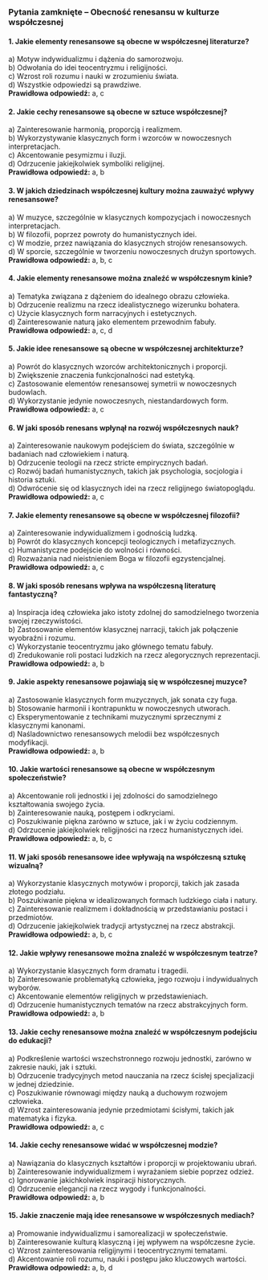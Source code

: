 ### Pytania zamknięte – **Obecność renesansu w kulturze współczesnej**

#### 1. Jakie elementy renesansowe są obecne w współczesnej literaturze?
a) Motyw indywidualizmu i dążenia do samorozwoju.  
b) Odwołania do idei teocentryzmu i religijności.  
c) Wzrost roli rozumu i nauki w zrozumieniu świata.  
d) Wszystkie odpowiedzi są prawdziwe.  
**Prawidłowa odpowiedź:** a, c

#### 2. Jakie cechy renesansowe są obecne w sztuce współczesnej?
a) Zainteresowanie harmonią, proporcją i realizmem.  
b) Wykorzystywanie klasycznych form i wzorców w nowoczesnych interpretacjach.  
c) Akcentowanie pesymizmu i iluzji.  
d) Odrzucenie jakiejkolwiek symboliki religijnej.  
**Prawidłowa odpowiedź:** a, b

#### 3. W jakich dziedzinach współczesnej kultury można zauważyć wpływy renesansowe?
a) W muzyce, szczególnie w klasycznych kompozycjach i nowoczesnych interpretacjach.  
b) W filozofii, poprzez powroty do humanistycznych idei.  
c) W modzie, przez nawiązania do klasycznych strojów renesansowych.  
d) W sporcie, szczególnie w tworzeniu nowoczesnych drużyn sportowych.  
**Prawidłowa odpowiedź:** a, b, c

#### 4. Jakie elementy renesansowe można znaleźć w współczesnym kinie?
a) Tematyka związana z dążeniem do idealnego obrazu człowieka.  
b) Odrzucenie realizmu na rzecz idealistycznego wizerunku bohatera.  
c) Użycie klasycznych form narracyjnych i estetycznych.  
d) Zainteresowanie naturą jako elementem przewodnim fabuły.  
**Prawidłowa odpowiedź:** a, c, d

#### 5. Jakie idee renesansowe są obecne w współczesnej architekturze?
a) Powrót do klasycznych wzorców architektonicznych i proporcji.  
b) Zwiększenie znaczenia funkcjonalności nad estetyką.  
c) Zastosowanie elementów renesansowej symetrii w nowoczesnych budowlach.  
d) Wykorzystanie jedynie nowoczesnych, niestandardowych form.  
**Prawidłowa odpowiedź:** a, c

#### 6. W jaki sposób renesans wpłynął na rozwój współczesnych nauk?
a) Zainteresowanie naukowym podejściem do świata, szczególnie w badaniach nad człowiekiem i naturą.  
b) Odrzucenie teologii na rzecz stricte empirycznych badań.  
c) Rozwój badań humanistycznych, takich jak psychologia, socjologia i historia sztuki.  
d) Odwrócenie się od klasycznych idei na rzecz religijnego światopoglądu.  
**Prawidłowa odpowiedź:** a, c

#### 7. Jakie elementy renesansowe są obecne w współczesnej filozofii?
a) Zainteresowanie indywidualizmem i godnością ludzką.  
b) Powrót do klasycznych koncepcji teologicznych i metafizycznych.  
c) Humanistyczne podejście do wolności i równości.  
d) Rozważania nad nieistnieniem Boga w filozofii egzystencjalnej.  
**Prawidłowa odpowiedź:** a, c

#### 8. W jaki sposób renesans wpływa na współczesną literaturę fantastyczną?
a) Inspiracja ideą człowieka jako istoty zdolnej do samodzielnego tworzenia swojej rzeczywistości.  
b) Zastosowanie elementów klasycznej narracji, takich jak połączenie wyobraźni i rozumu.  
c) Wykorzystanie teocentryzmu jako głównego tematu fabuły.  
d) Zredukowanie roli postaci ludzkich na rzecz alegorycznych reprezentacji.  
**Prawidłowa odpowiedź:** a, b

#### 9. Jakie aspekty renesansowe pojawiają się w współczesnej muzyce?
a) Zastosowanie klasycznych form muzycznych, jak sonata czy fuga.  
b) Stosowanie harmonii i kontrapunktu w nowoczesnych utworach.  
c) Eksperymentowanie z technikami muzycznymi sprzecznymi z klasycznymi kanonami.  
d) Naśladownictwo renesansowych melodii bez współczesnych modyfikacji.  
**Prawidłowa odpowiedź:** a, b

#### 10. Jakie wartości renesansowe są obecne w współczesnym społeczeństwie?
a) Akcentowanie roli jednostki i jej zdolności do samodzielnego kształtowania swojego życia.  
b) Zainteresowanie nauką, postępem i odkryciami.  
c) Poszukiwanie piękna zarówno w sztuce, jak i w życiu codziennym.  
d) Odrzucenie jakiejkolwiek religijności na rzecz humanistycznych idei.  
**Prawidłowa odpowiedź:** a, b, c

#### 11. W jaki sposób renesansowe idee wpływają na współczesną sztukę wizualną?
a) Wykorzystanie klasycznych motywów i proporcji, takich jak zasada złotego podziału.  
b) Poszukiwanie piękna w idealizowanych formach ludzkiego ciała i natury.  
c) Zainteresowanie realizmem i dokładnością w przedstawianiu postaci i przedmiotów.  
d) Odrzucenie jakiejkolwiek tradycji artystycznej na rzecz abstrakcji.  
**Prawidłowa odpowiedź:** a, b, c

#### 12. Jakie wpływy renesansowe można znaleźć w współczesnym teatrze?
a) Wykorzystanie klasycznych form dramatu i tragedii.  
b) Zainteresowanie problematyką człowieka, jego rozwoju i indywidualnych wyborów.  
c) Akcentowanie elementów religijnych w przedstawieniach.  
d) Odrzucenie humanistycznych tematów na rzecz abstrakcyjnych form.  
**Prawidłowa odpowiedź:** a, b

#### 13. Jakie cechy renesansowe można znaleźć w współczesnym podejściu do edukacji?
a) Podkreślenie wartości wszechstronnego rozwoju jednostki, zarówno w zakresie nauki, jak i sztuki.  
b) Odrzucenie tradycyjnych metod nauczania na rzecz ścisłej specjalizacji w jednej dziedzinie.  
c) Poszukiwanie równowagi między nauką a duchowym rozwojem człowieka.  
d) Wzrost zainteresowania jedynie przedmiotami ścisłymi, takich jak matematyka i fizyka.  
**Prawidłowa odpowiedź:** a, c

#### 14. Jakie cechy renesansowe widać w współczesnej modzie?
a) Nawiązania do klasycznych kształtów i proporcji w projektowaniu ubrań.  
b) Zainteresowanie indywidualizmem i wyrażaniem siebie poprzez odzież.  
c) Ignorowanie jakichkolwiek inspiracji historycznych.  
d) Odrzucenie elegancji na rzecz wygody i funkcjonalności.  
**Prawidłowa odpowiedź:** a, b

#### 15. Jakie znaczenie mają idee renesansowe w współczesnych mediach?
a) Promowanie indywidualizmu i samorealizacji w społeczeństwie.  
b) Zainteresowanie kulturą klasyczną i jej wpływem na współczesne życie.  
c) Wzrost zainteresowania religijnymi i teocentrycznymi tematami.  
d) Akcentowanie roli rozumu, nauki i postępu jako kluczowych wartości.  
**Prawidłowa odpowiedź:** a, b, d